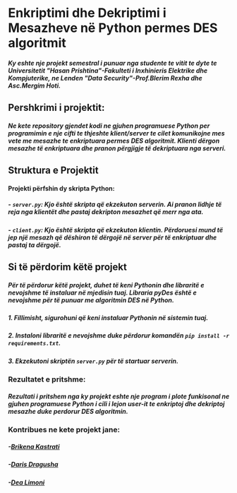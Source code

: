 # Enkriptimi dhe Dekriptimi i Mesazheve në Python permes DES algoritmit

##### Ky eshte nje projekt semestral i punuar nga studente te vitit te dyte te Universitetit "Hasan Prishtina"-Fakulteti i Inxhinieris Elektrike dhe Kompjuterike, ne Lenden "Data Security"-Prof.Blerim Rexha dhe Asc.Mergim Hoti.

## Pershkrimi i projektit: 
##### Ne kete repository gjendet kodi ne gjuhen programuese Python per programimin e nje cifti te thjeshte klient/server te cilet komunikojne mes vete me mesazhe te enkriptuara permes DES algoritmit. Klienti dërgon mesazhe të enkriptuara dhe pranon përgjigje të dekriptuara nga serveri.

## Struktura e Projektit

#### Projekti përfshin dy skripta Python:

##### - `server.py`: Kjo është skripta që ekzekuton serverin. Ai pranon lidhje të reja nga klientët dhe pastaj dekripton mesazhet që merr nga ata.
##### - `client.py`: Kjo është skripta që ekzekuton klientin. Përdoruesi mund të jep një mesazh që dëshiron të dërgojë në server për të enkriptuar dhe pastaj ta dërgojë.


## Si të përdorim këtë projekt
##### Për të përdorur këtë projekt, duhet të keni Pythonin dhe libraritë e nevojshme të instaluar në mjedisin tuaj. Libraria pyDes është e nevojshme për të punuar me algoritmin DES në Python.

##### 1. Fillimisht, sigurohuni që keni instaluar Pythonin në sistemin tuaj.
##### 2. Instaloni libraritë e nevojshme duke përdorur komandën `pip install -r requirements.txt`.
##### 3. Ekzekutoni skriptën `server.py` për të startuar serverin.


### Rezultatet e pritshme:
##### Rezultati i pritshem nga  ky projekt eshte nje program i plote funkisonal ne gjuhen programuese Python i cili i lejon user-it te enkriptoj dhe dekriptoj mesazhe duke perdorur DES algoritmin.


### Kontribues ne kete projekt jane:
##### -[Brikena Kastrati ](https://github.com/brikenakastrati)
##### -[Daris Dragusha ](https://github.com/darisdr)
##### -[Dea Limoni ](https://github.com/DeaLimoni)

